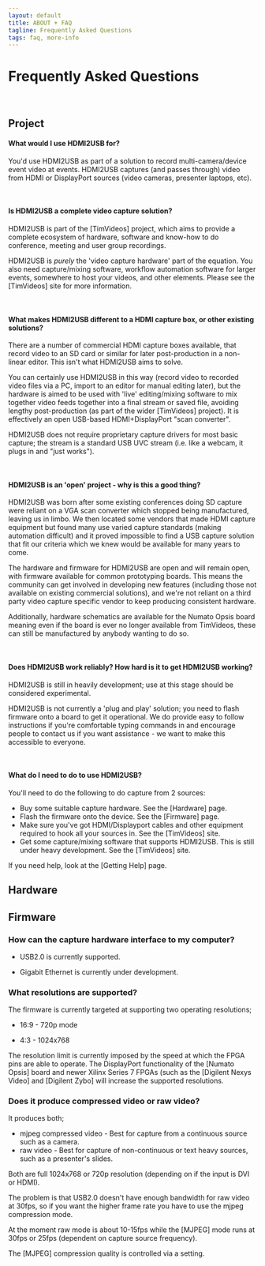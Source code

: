```yaml
---
layout: default
title: ABOUT + FAQ
tagline: Frequently Asked Questions
tags: faq, more-info
---
```


# Frequently Asked Questions

<br>

## Project

#### What would I use HDMI2USB for?

You'd use HDMI2USB as part of a solution to record multi-camera/device event video at events.  HDMI2USB captures (and passes through) video from HDMI or DisplayPort sources (video cameras, presenter laptops, etc).

<br>

#### Is HDMI2USB a complete video capture solution?

HDMI2USB is part of the [TimVideos] project, which aims to provide a complete ecosystem of hardware, software and know-how to do conference, meeting and user group recordings.

HDMI2USB is *purely* the 'video capture hardware' part of the equation.  You also need capture/mixing software, workflow automation software for larger events, somewhere to host your videos, and other elements.  Please see the [TimVideos] site for more information.

<br>

#### What makes HDMI2USB different to a HDMI capture box, or other existing solutions?

There are a number of commercial HDMI capture boxes available, that record video to an SD card or similar for later post-production in a non-linear editor.  This isn't what HDMI2USB aims to solve.

You can certainly use HDMI2USB in this way (record video to recorded video files via a PC, import to an editor for manual editing later), but the hardware is aimed to be used with 'live' editing/mixing software to mix together video feeds together into a final stream or saved file, avoiding lengthy post-production (as part of the wider [TimVideos] project).  It is effectively an open USB-based HDMI+DisplayPort "scan converter".

HDMI2USB does not require proprietary capture drivers for most basic capture; the stream is a standard USB UVC stream (i.e. like a webcam, it plugs in and "just works").

<br>

#### HDMI2USB is an 'open' project - why is this a good thing?

HDMI2USB was born after some existing conferences doing SD capture were reliant on a VGA scan converter which stopped being manufactured, leaving us in limbo.  We then located some vendors that made HDMI capture equipment but found many use varied capture standards (making automation difficult) and it proved impossible to find a USB capture solution that fit our criteria which we knew would be available for many years to come.

The hardware and firmware for HDMI2USB are open and will remain open, with firmware available for common prototyping boards.  This means the community can get involved in developing new features (including those not available on existing commercial solutions), and we're not reliant on a third party video capture specific vendor to keep producing consistent hardware.

Additionally, hardware schematics are available for the Numato Opsis board meaning even if the board is ever no longer available from TimVideos, these can still be manufactured by anybody wanting to do so.

<br>

#### Does HDMI2USB work reliably?  How hard is it to get HDMI2USB working?

HDMI2USB is still in heavily development; use at this stage should be considered experimental.

HDMI2USB is not currently a 'plug and play' solution; you need to flash firmware onto a board to get it operational.  We do provide easy to follow instructions if you're comfortable typing commands in and encourage people to contact us if you want assistance - we want to make this accessible to everyone.

<br>

#### What do I need to do to use HDMI2USB?

You'll need to do the following to do capture from 2 sources:

  * Buy some suitable capture hardware.  See the [Hardware] page.
  * Flash the firmware onto the device.  See the [Firmware] page.
  * Make sure you've got HDMI/Displayport cables and other equipment required to hook all your sources in.  See the [TimVideos] site.
  * Get some capture/mixing software that supports HDMI2USB.  This is still under heavy development.  See the [TimVideos] site.

If you need help, look at the [Getting Help] page.

## Hardware



## Firmware

### How can the capture hardware interface to my computer?

 * USB2.0 is currently supported.

 * Gigabit Ethernet is currently under development.

### What resolutions are supported?

The firmware is currently targeted at supporting two operating resolutions;

 * 16:9 - 720p mode

 * 4:3 - 1024x768

The resolution limit is currently imposed by the speed at which the FPGA pins are able to operate. The DisplayPort functionality of the [Numato Opsis] board and newer Xilinx Series 7 FPGAs (such as the [Digilent Nexys Video] and [Digilent Zybo] will increase the supported resolutions.

### Does it produce compressed video or raw video?

It produces both;
 * mjpeg compressed video - Best for capture from a continuous source such as a camera.
 * raw video - Best for capture of non-continuous or text heavy sources, such as a presenter's slides.

Both are full 1024x768 or 720p resolution (depending on if the input is DVI or HDMI).

The problem is that USB2.0 doesn't have enough bandwidth for raw video at 30fps, so if you want the higher frame rate you have to use the mjpeg compression mode.

At the moment raw mode is about 10-15fps while the [MJPEG] mode runs at 30fps or 25fps (dependent on capture source frequency).

The [MJPEG] compression quality is controlled via a setting.




